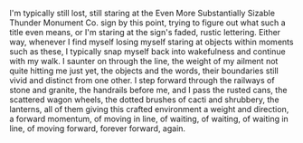 I'm typically still lost, still staring at the Even More Substantially Sizable Thunder Monument Co. sign by this point, trying to figure out what such a title even means, or I'm staring at the sign's faded, rustic lettering. Either way, whenever I find myself losing myself staring at objects within moments such as these, I typically snap myself back into wakefulness and continue with my walk. I saunter on through the line, the weight of my ailment not quite hitting me just yet, the objects and the words, their boundaries still vivid and distinct from one other. I step forward through the railways of stone and granite, the handrails before me, and I pass the rusted cans, the scattered wagon wheels, the dotted brushes of cacti and shrubbery, the lanterns, all of them giving this crafted environment a weight and direction, a forward momentum, of moving in line, of waiting, of waiting, of waiting in line, of moving forward, forever forward, again.